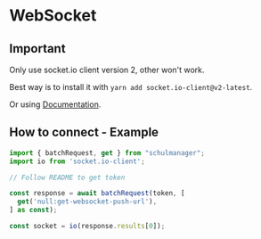 # WebSocket

## Important

Only use socket.io client version 2, other won't work.

Best way is to install it with `yarn add socket.io-client@v2-latest`.

Or using [Documentation](https://socket.io/docs/v2/client-installation/).

## How to connect - Example

```ts
import { batchRequest, get } from "schulmanager";
import io from 'socket.io-client';

// Follow README to get token

const response = await batchRequest(token, [
  get('null:get-websocket-push-url'),
] as const);

const socket = io(response.results[0]);
```
